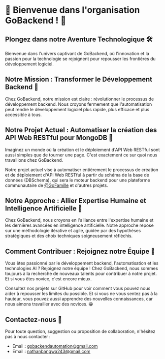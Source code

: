 # 🥳 Bienvenue dans l'organisation GoBackend ! 🚀

## Plongez dans notre Aventure Technologique 🛠️

Bienvenue dans l'univers captivant de GoBackend, où l'innovation et la passion pour la technologie se rejoignent pour repousser les frontières du développement logiciel.

## Notre Mission : Transformer le Développement Backend 🌟

Chez GoBackend, notre mission est claire : révolutionner le processus de développement backend. Nous croyons fermement que l'automatisation peut rendre le développement logiciel plus rapide, plus efficace et plus accessible à tous.

## Notre Projet Actuel : Automatiser la création des API Web RESTful pour MongoDB 🤖

Imaginez un monde où la création et le déploiement d'API Web RESTful sont aussi simples que de tourner une page. C'est exactement ce sur quoi nous travaillons chez GoBackend.

Notre projet actuel vise à automatiser entièrement le processus de création et de déploiement d'API Web RESTful à partir du schéma de la base de données (DBSchema), qui sera le moteur backend pour une plateforme communautaire de [@GoFamille](https://github.com/GoFamille) et d'autres projets.

## Notre Approche : Allier Expertise Humaine et Intelligence Artificielle 🧠

Chez GoBackend, nous croyons en l'alliance entre l'expertise humaine et les dernières avancées en intelligence artificielle. Notre approche repose sur une méthodologie itérative et agile, guidée par des hypothèses stratégiques et des choix techniques soigneusement réfléchis.

## Comment Contribuer : Rejoignez notre Équipe 💼

Vous êtes passionné par le développement backend, l'automatisation et les technologies AI ? Rejoignez notre équipe ! Chez GoBackend, nous sommes toujours à la recherche de nouveaux talents pour contribuer à notre projet. Et si vous êtes novice, c'est encore mieux.

Consultez nos projets sur GitHub pour voir comment vous pouvez nous aider à repousser les limites du possible. Et si vous ne vous sentez pas à la hauteur, vous pouvez aussi apprendre des nouvelles connaissances, car nous aimons travailler avec des novices. 😁

## Contactez-nous 📧

Pour toute question, suggestion ou proposition de collaboration, n'hésitez pas à nous contacter :

- Email : gobackendautomation@gmail.com
- Email : nathanbangwa243@gmail.com
